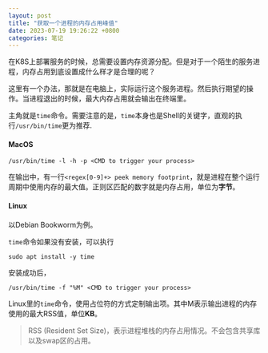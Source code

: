 ```yaml
---
layout: post
title: "获取一个进程的内存占用峰值"
date: 2023-07-19 19:26:22 +0800
categories: 笔记
---
```


在K8S上部署服务的时候，总需要设置内存资源分配。但是对于一个陌生的服务进程，内存占用到底设置成什么样才是合理的呢？

这里有一个办法，那就是在电脑上，实际运行这个服务进程。然后执行期望的操作。当进程退出的时候，最大内存占用就会输出在终端里。

主角就是`time`命令。需要注意的是，`time`本身也是Shell的关键字，直观的执行`/usr/bin/time`更为推荐.

#### MacOS

```
/usr/bin/time -l -h -p <CMD to trigger your process>
```

在输出中，有一行`<regex[0-9]+> peek memory footprint`，就是进程在整个运行周期中使用内存的最大值。正则区匹配的数字就是内存占用，单位为**字节**。

#### Linux

以Debian Bookworm为例。

`time`命令如果没有安装，可以执行

```
sudo apt install -y time
```

安装成功后，

```
/usr/bin/time -f "%M" <CMD to trigger your process>
```

Linux里的`time`命令，使用占位符的方式定制输出项。其中M表示输出进程的内存使用的最大RSS值，单位**KB**。

> RSS (Resident Set Size)，表示进程堆栈的内存占用情况。不会包含共享库以及swap区的占用。
